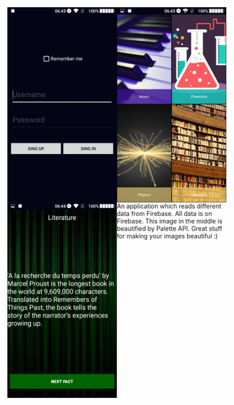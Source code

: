 <div align="center">
<img style="float:left;" width="250" height="auto" src="https://github.com/azemZejnil/GeneralKnowledgeRefresher/blob/master/docs/imgs/Screenshot_20180725-064328.png">
<img style="float:left;" width="250" height="auto" src="https://github.com/azemZejnil/GeneralKnowledgeRefresher/blob/master/docs/imgs/Screenshot_20180725-064341.png">
<img style="float:left;" width="250" height="auto" src="https://github.com/azemZejnil/GeneralKnowledgeRefresher/blob/master/docs/imgs/Screenshot_20180725-064426.png">
</div>

An application which reads different data from Firebase.
All data is on Firebase.
This image in the middle is beautified by Palette API. Great stuff for making your images beautiful :)
